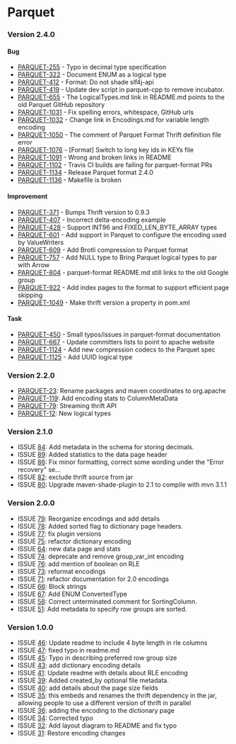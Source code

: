 <!--
  - Licensed to the Apache Software Foundation (ASF) under one
  - or more contributor license agreements.  See the NOTICE file
  - distributed with this work for additional information
  - regarding copyright ownership.  The ASF licenses this file
  - to you under the Apache License, Version 2.0 (the
  - "License"); you may not use this file except in compliance
  - with the License.  You may obtain a copy of the License at
  -
  -   http://www.apache.org/licenses/LICENSE-2.0
  -
  - Unless required by applicable law or agreed to in writing,
  - software distributed under the License is distributed on an
  - "AS IS" BASIS, WITHOUT WARRANTIES OR CONDITIONS OF ANY
  - KIND, either express or implied.  See the License for the
  - specific language governing permissions and limitations
  - under the License.
  -->

# Parquet #

### Version 2.4.0 ###

#### Bug

*   [PARQUET-255](https://issues.apache.org/jira/browse/PARQUET-255) - Typo in decimal type specification
*   [PARQUET-322](https://issues.apache.org/jira/browse/PARQUET-322) - Document ENUM as a logical type
*   [PARQUET-412](https://issues.apache.org/jira/browse/PARQUET-412) - Format: Do not shade slf4j-api
*   [PARQUET-419](https://issues.apache.org/jira/browse/PARQUET-419) - Update dev script in parquet-cpp to remove incubator.
*   [PARQUET-655](https://issues.apache.org/jira/browse/PARQUET-655) - The LogicalTypes.md link in README.md points to the old Parquet GitHub repository
*   [PARQUET-1031](https://issues.apache.org/jira/browse/PARQUET-1031) - Fix spelling errors, whitespace, GitHub urls
*   [PARQUET-1032](https://issues.apache.org/jira/browse/PARQUET-1032) - Change link in Encodings.md for variable length encoding
*   [PARQUET-1050](https://issues.apache.org/jira/browse/PARQUET-1050) - The comment of Parquet Format Thrift definition file error
*   [PARQUET-1076](https://issues.apache.org/jira/browse/PARQUET-1076) - [Format] Switch to long key ids in KEYs file
*   [PARQUET-1091](https://issues.apache.org/jira/browse/PARQUET-1091) - Wrong and broken links in README
*   [PARQUET-1102](https://issues.apache.org/jira/browse/PARQUET-1102) - Travis CI builds are failing for parquet-format PRs
*   [PARQUET-1134](https://issues.apache.org/jira/browse/PARQUET-1134) - Release Parquet format 2.4.0
*   [PARQUET-1136](https://issues.apache.org/jira/browse/PARQUET-1136) - Makefile is broken

#### Improvement

*   [PARQUET-371](https://issues.apache.org/jira/browse/PARQUET-371) - Bumps Thrift version to 0.9.3
*   [PARQUET-407](https://issues.apache.org/jira/browse/PARQUET-407) - Incorrect delta-encoding example
*   [PARQUET-428](https://issues.apache.org/jira/browse/PARQUET-428) - Support INT96 and FIXED_LEN_BYTE_ARRAY types
*   [PARQUET-601](https://issues.apache.org/jira/browse/PARQUET-601) - Add support in Parquet to configure the encoding used by ValueWriters
*   [PARQUET-609](https://issues.apache.org/jira/browse/PARQUET-609) - Add Brotli compression to Parquet format
*   [PARQUET-757](https://issues.apache.org/jira/browse/PARQUET-757) - Add NULL type to Bring Parquet logical types to par with Arrow
*   [PARQUET-804](https://issues.apache.org/jira/browse/PARQUET-804) - parquet-format README.md still links to the old Google group
*   [PARQUET-922](https://issues.apache.org/jira/browse/PARQUET-922) - Add index pages to the format to support efficient page skipping
*   [PARQUET-1049](https://issues.apache.org/jira/browse/PARQUET-1049) - Make thrift version a property in pom.xml

#### Task

*   [PARQUET-450](https://issues.apache.org/jira/browse/PARQUET-450) - Small typos/issues in parquet-format documentation
*   [PARQUET-667](https://issues.apache.org/jira/browse/PARQUET-667) - Update committers lists to point to apache website
*   [PARQUET-1124](https://issues.apache.org/jira/browse/PARQUET-1124) - Add new compression codecs to the Parquet spec
*   [PARQUET-1125](https://issues.apache.org/jira/browse/PARQUET-1125) - Add UUID logical type

### Version 2.2.0 ###

* [PARQUET-23](https://issues.apache.org/jira/browse/PARQUET-23): Rename packages and maven coordinates to org.apache
* [PARQUET-119](https://issues.apache.org/jira/browse/PARQUET-119): Add encoding stats to ColumnMetaData
* [PARQUET-79](https://issues.apache.org/jira/browse/PARQUET-79): Streaming thrift API
* [PARQUET-12](https://issues.apache.org/jira/browse/PARQUET-12): New logical types

### Version 2.1.0 ###
* ISSUE [84](https://github.com/apache/parquet-format/pull/84): Add metadata in the schema for storing decimals.
* ISSUE [89](https://github.com/apache/parquet-format/pull/89): Added statistics to the data page header
* ISSUE [86](https://github.com/apache/parquet-format/pull/86): Fix minor formatting, correct some wording under the "Error recovery" se...
* ISSUE [82](https://github.com/apache/parquet-format/pull/82): exclude thrift source from jar
* ISSUE [80](https://github.com/apache/parquet-format/pull/80): Upgrade maven-shade-plugin to 2.1 to compile with mvn 3.1.1

### Version 2.0.0 ###
* ISSUE [79](https://github.com/apache/parquet-format/pull/79): Reorganize encodings and add details
* ISSUE [78](https://github.com/apache/parquet-format/pull/78): Added sorted flag to dictionary page headers.
* ISSUE [77](https://github.com/apache/parquet-format/pull/77): fix plugin versions
* ISSUE [75](https://github.com/apache/parquet-format/pull/75): refactor dictionary encoding
* ISSUE [64](https://github.com/apache/parquet-format/pull/64): new data page and stats
* ISSUE [74](https://github.com/apache/parquet-format/pull/74): deprecate and remove group_var_int encoding
* ISSUE [76](https://github.com/apache/parquet-format/pull/76): add mention of boolean on RLE
* ISSUE [73](https://github.com/apache/parquet-format/pull/73): reformat encodings
* ISSUE [71](https://github.com/apache/parquet-format/pull/71): refactor documentation for 2.0 encodings
* ISSUE [66](https://github.com/apache/parquet-format/pull/66): Block strings
* ISSUE [67](https://github.com/apache/parquet-format/pull/67): Add ENUM ConvertedType
* ISSUE [58](https://github.com/apache/parquet-format/pull/58): Correct unterminated comment for SortingColumn.
* ISSUE [51](https://github.com/apache/parquet-format/pull/51): Add metadata to specify row groups are sorted.

### Version 1.0.0 ###
* ISSUE [46](https://github.com/apache/parquet-format/pull/46): Update readme to include 4 byte length in rle columns
* ISSUE [47](https://github.com/apache/parquet-format/pull/47): fixed typo in readme.md
* ISSUE [45](https://github.com/apache/parquet-format/pull/45): Typo in describing preferred row group size
* ISSUE [43](https://github.com/apache/parquet-format/pull/43): add dictionary encoding details
* ISSUE [41](https://github.com/apache/parquet-format/pull/41): Update readme with details about RLE encoding
* ISSUE [39](https://github.com/apache/parquet-format/pull/39): Added created_by optional file metadata.
* ISSUE [40](https://github.com/apache/parquet-format/pull/40): add details about the page size fields
* ISSUE [35](https://github.com/apache/parquet-format/pull/35): this embeds and renames the thrift dependency in the jar, allowing people to use a different version of thrift in parallel
* ISSUE [36](https://github.com/apache/parquet-format/pull/36): adding the encoding to the dictionary page
* ISSUE [34](https://github.com/apache/parquet-format/pull/34): Corrected typo
* ISSUE [32](https://github.com/apache/parquet-format/pull/32): Add layout diagram to README and fix typo
* ISSUE [31](https://github.com/apache/parquet-format/pull/31): Restore encoding changes
